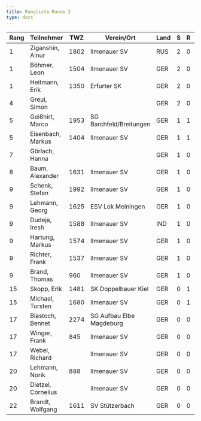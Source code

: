 ```yaml
---
title: Rangliste Runde 2
type: docs
---
```


| Rang | Teilnehmer         | TWZ  | Verein/Ort               | Land | S   | R   | V   | Punkte | Buchh | SoBerg |
| ---- | ------------------ | ---- | ------------------------ | ---- | --- | --- | --- | ------ | ----- | ------ |
| 1    | Ziganshin, Ainur   | 1802 | Ilmenauer SV             | RUS  | 2   | 0   | 0   | 2.0    | 2.0   | 2.00   |
| 1    | Böhmer, Leon       | 1504 | Ilmenauer SV             | GER  | 2   | 0   | 0   | 2.0    | 2.0   | 2.00   |
| 1    | Heitmann, Erik     | 1350 | Erfurter SK              | GER  | 2   | 0   | 0   | 2.0    | 2.0   | 2.00   |
| 4    | Greul, Simon       |      |                          | GER  | 2   | 0   | 0   | 2.0    | 1.5   | 1.50   |
| 5    | Geißhirt, Marco    | 1953 | SG Barchfeld/Breitungen  | GER  | 1   | 1   | 0   | 1.5    | 1.0   | 0.75   |
| 5    | Eisenbach, Markus  | 1404 | Ilmenauer SV             | GER  | 1   | 1   | 0   | 1.5    | 1.0   | 0.75   |
| 7    | Görlach, Hanna     |      |                          | GER  | 1   | 0   | 1   | 1.0    | 3.0   | 1.00   |
| 8    | Baum, Alexander    | 1631 | Ilmenauer SV             | GER  | 1   | 0   | 0   | 1.0    | 2.0   | 1.00   |
| 9    | Schenk, Stefan     | 1992 | Ilmenauer SV             | GER  | 1   | 0   | 1   | 1.0    | 2.0   | 0.00   |
| 9    | Lehmann, Georg     | 1625 | ESV Lok Meiningen        | GER  | 1   | 0   | 1   | 1.0    | 2.0   | 0.00   |
| 9    | Dudeja, Iresh      | 1588 | Ilmenauer SV             | IND  | 1   | 0   | 1   | 1.0    | 2.0   | 0.00   |
| 9    | Hartung, Markus    | 1574 | Ilmenauer SV             | GER  | 1   | 0   | 1   | 1.0    | 2.0   | 0.00   |
| 9    | Richter, Frank     | 1537 | Ilmenauer SV             | GER  | 1   | 0   | 1   | 1.0    | 2.0   | 0.00   |
| 9    | Brand, Thomas      | 960  | Ilmenauer SV             | GER  | 1   | 0   | 1   | 1.0    | 2.0   | 0.00   |
| 15   | Skopp, Erik        | 1481 | SK Doppelbauer Kiel      | GER  | 0   | 1   | 1   | 0.5    | 3.0   | 0.75   |
| 15   | Michael, Torsten   | 1680 | Ilmenauer SV             | GER  | 0   | 1   | 1   | 0.5    | 3.0   | 0.75   |
| 17   | Biastoch, Bennet   | 2274 | SG Aufbau Elbe Magdeburg | GER  | 0   | 0   | 1   | 0.0    | 2.0   | 0.00   |
| 17   | Winger, Frank      | 845  | Ilmenauer SV             | GER  | 0   | 0   | 2   | 0.0    | 2.0   | 0.00   |
| 17   | Webel, Richard     |      | Ilmenauer SV             | GER  | 0   | 0   | 2   | 0.0    | 2.0   | 0.00   |
| 20   | Lehmann, Norik     | 888  | Ilmenauer SV             | GER  | 0   | 0   | 2   | 0.0    | 1.0   | 0.00   |
| 20   | Dietzel, Cornelius |      | Ilmenauer SV             | GER  | 0   | 0   | 2   | 0.0    | 1.0   | 0.00   |
| 22   | Brandt, Wolfgang   | 1611 | SV Stützerbach           | GER  | 0   | 0   | 0   | 0.0    | 0.0   | 0.00   |
